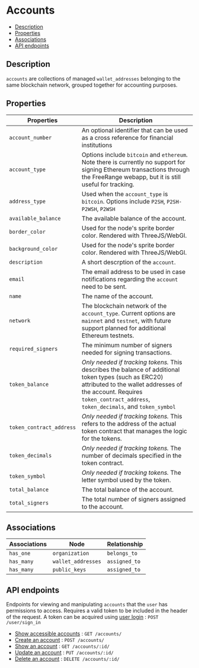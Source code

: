 # Accounts

- [Description](#description)
- [Properties](#properties)
- [Associations](#associations)
- [API endpoints](#api-endpoints)

## Description

`accounts` are collections of managed `wallet_addresses` belonging to the same blockchain network, grouped together for accounting purposes.

## Properties

| Properties | Description |
| --- | --- |
| `account_number` | An optional identifier that can be used as a cross reference for financial institutions  |
| `account_type` | Options include `bitcoin` and `ethereum`. Note there is currently no support for signing Ethereum transactions through the FreeRange webapp, but it is still useful for tracking.  |
| `address_type` | Used when the `account_type` is `bitcoin`. Options include `P2SH`, `P2SH-P2WSH`, `P2WSH` |
| `available_balance` | The available balance of the account. | 
| `border_color` | Used for the node's sprite border color. Rendered with ThreeJS/WebGl. |
| `background_color` | Used for the node's sprite border color. Rendered with ThreeJS/WebGl. |
| `description` | A short descrption of the `account`. |
| `email` | The email address to be used in case notifications regarding the `account` need to be sent.  |
| `name` | The name of the account. |
| `network` | The blockchain network of the `account_type`. Current options are `mainnet` and `testnet`, with future support planned for additional Ethereum testnets. |
| `required_signers` | The minimum number of signers needed for signing transactions. |
| `token_balance` | *Only needed if tracking tokens.* This describes the balance of additional token types (such as ERC20) attributed to the wallet addresses of the account. Requires `token_contract_address`, `token_decimals`, and `token_symbol` |
| `token_contract_address` | *Only needed if tracking tokens.* This refers to the address of the actual token contract that manages the logic for the tokens. |
| `token_decimals` | *Only needed if tracking tokens.* The number of decimals specified in the token contract.  |
| `token_symbol` | *Only needed if tracking tokens.* The letter symbol used by the token. |
| `total_balance` | The total balance of the account. |
| `total_signers` | The total number of signers assigned to the account. |

## Associations

| Associations | Node | Relationship |
| --- | --- | --- |
| `has_one` | `organization` | `belongs_to` |
| `has_many` | `wallet_addresses` | `assigned_to` |
| `has_many` | `public_keys` | `assigned_to` |

## API endpoints

Endpoints for viewing and manipulating `accounts` that the `user` has permissions to access. Requires a valid token to be included in the header of the request. A token can be acquired using [user login](../../api_docs/open/login.md) : `POST /user/sign_in`

* [Show accessible accounts](get.md) : `GET /accounts/`
* [Create an account](post.md) : `POST /accounts/`
* [Show an account](id/get.md) : `GET /accounts/:id/`
* [Update an account](id/put.md) : `PUT /accounts/:id/`
* [Delete an account](id/delete.md) : `DELETE /accounts/:id/`
